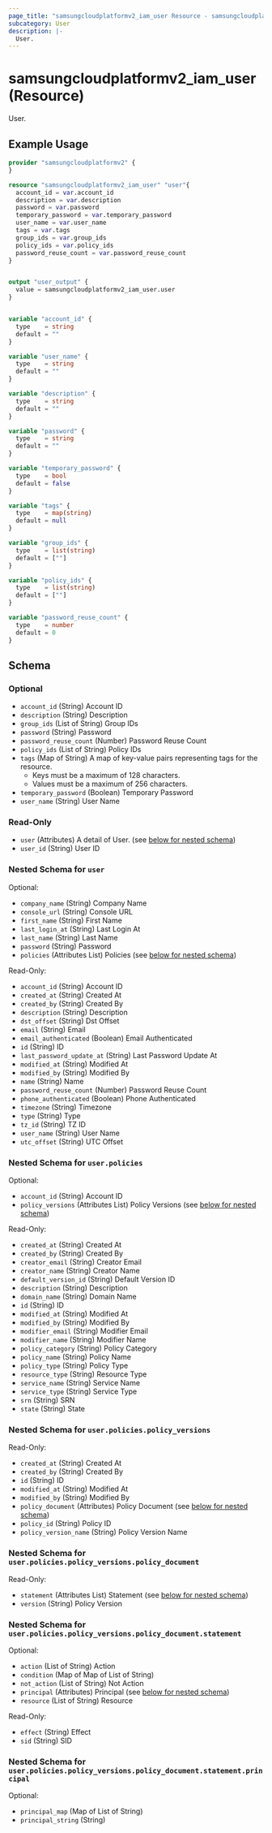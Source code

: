 ```yaml
---
page_title: "samsungcloudplatformv2_iam_user Resource - samsungcloudplatformv2"
subcategory: User
description: |-
  User.
---
```


# samsungcloudplatformv2_iam_user (Resource)

User.

## Example Usage

```terraform
provider "samsungcloudplatformv2" {
}

resource "samsungcloudplatformv2_iam_user" "user"{
  account_id = var.account_id
  description = var.description
  password = var.password
  temporary_password = var.temporary_password
  user_name = var.user_name
  tags = var.tags
  group_ids = var.group_ids
  policy_ids = var.policy_ids
  password_reuse_count = var.password_reuse_count
}


output "user_output" {
  value = samsungcloudplatformv2_iam_user.user
}


variable "account_id" {
  type    = string
  default = ""
}

variable "user_name" {
  type    = string
  default = ""
}

variable "description" {
  type    = string
  default = ""
}

variable "password" {
  type    = string
  default = ""
}

variable "temporary_password" {
  type    = bool
  default = false
}

variable "tags" {
  type    = map(string)
  default = null
}

variable "group_ids" {
  type    = list(string)
  default = [""]
}

variable "policy_ids" {
  type    = list(string)
  default = [""]
}

variable "password_reuse_count" {
  type    = number
  default = 0
}
```

<!-- schema generated by tfplugindocs -->
## Schema

### Optional

- `account_id` (String) Account ID
- `description` (String) Description
- `group_ids` (List of String) Group IDs
- `password` (String) Password
- `password_reuse_count` (Number) Password Reuse Count
- `policy_ids` (List of String) Policy IDs
- `tags` (Map of String) A map of key-value pairs representing tags for the resource.
  - Keys must be a maximum of 128 characters.
  - Values must be a maximum of 256 characters.
- `temporary_password` (Boolean) Temporary Password
- `user_name` (String) User Name

### Read-Only

- `user` (Attributes) A detail of User. (see [below for nested schema](#nestedatt--user))
- `user_id` (String) User ID

<a id="nestedatt--user"></a>
### Nested Schema for `user`

Optional:

- `company_name` (String) Company Name
- `console_url` (String) Console URL
- `first_name` (String) First Name
- `last_login_at` (String) Last Login At
- `last_name` (String) Last Name
- `password` (String) Password
- `policies` (Attributes List) Policies (see [below for nested schema](#nestedatt--user--policies))

Read-Only:

- `account_id` (String) Account ID
- `created_at` (String) Created At
- `created_by` (String) Created By
- `description` (String) Description
- `dst_offset` (String) Dst Offset
- `email` (String) Email
- `email_authenticated` (Boolean) Email Authenticated
- `id` (String) ID
- `last_password_update_at` (String) Last Password Update At
- `modified_at` (String) Modified At
- `modified_by` (String) Modified By
- `name` (String) Name
- `password_reuse_count` (Number) Password Reuse Count
- `phone_authenticated` (Boolean) Phone Authenticated
- `timezone` (String) Timezone
- `type` (String) Type
- `tz_id` (String) TZ ID
- `user_name` (String) User Name
- `utc_offset` (String) UTC Offset

<a id="nestedatt--user--policies"></a>
### Nested Schema for `user.policies`

Optional:

- `account_id` (String) Account ID
- `policy_versions` (Attributes List) Policy Versions (see [below for nested schema](#nestedatt--user--policies--policy_versions))

Read-Only:

- `created_at` (String) Created At
- `created_by` (String) Created By
- `creator_email` (String) Creator Email
- `creator_name` (String) Creator Name
- `default_version_id` (String) Default Version ID
- `description` (String) Description
- `domain_name` (String) Domain Name
- `id` (String) ID
- `modified_at` (String) Modified At
- `modified_by` (String) Modified By
- `modifier_email` (String) Modifier Email
- `modifier_name` (String) Modifier Name
- `policy_category` (String) Policy Category
- `policy_name` (String) Policy Name
- `policy_type` (String) Policy Type
- `resource_type` (String) Resource Type
- `service_name` (String) Service Name
- `service_type` (String) Service Type
- `srn` (String) SRN
- `state` (String) State

<a id="nestedatt--user--policies--policy_versions"></a>
### Nested Schema for `user.policies.policy_versions`

Read-Only:

- `created_at` (String) Created At
- `created_by` (String) Created By
- `id` (String) ID
- `modified_at` (String) Modified At
- `modified_by` (String) Modified By
- `policy_document` (Attributes) Policy Document (see [below for nested schema](#nestedatt--user--policies--policy_versions--policy_document))
- `policy_id` (String) Policy ID
- `policy_version_name` (String) Policy Version Name

<a id="nestedatt--user--policies--policy_versions--policy_document"></a>
### Nested Schema for `user.policies.policy_versions.policy_document`

Read-Only:

- `statement` (Attributes List) Statement (see [below for nested schema](#nestedatt--user--policies--policy_versions--policy_document--statement))
- `version` (String) Policy Version

<a id="nestedatt--user--policies--policy_versions--policy_document--statement"></a>
### Nested Schema for `user.policies.policy_versions.policy_document.statement`

Optional:

- `action` (List of String) Action
- `condition` (Map of Map of List of String)
- `not_action` (List of String) Not Action
- `principal` (Attributes) Principal (see [below for nested schema](#nestedatt--user--policies--policy_versions--policy_document--statement--principal))
- `resource` (List of String) Resource

Read-Only:

- `effect` (String) Effect
- `sid` (String) SID

<a id="nestedatt--user--policies--policy_versions--policy_document--statement--principal"></a>
### Nested Schema for `user.policies.policy_versions.policy_document.statement.principal`

Optional:

- `principal_map` (Map of List of String)
- `principal_string` (String)